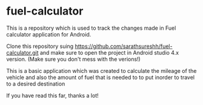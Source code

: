 # fuel-calculator
This is a repository which is used to track the changes made in Fuel calculator application for Android.

Clone this repository suing https://github.com/sarathsureshh/fuel-calculator.git and make sure to open the project in Android studio 4.x version. (Make sure you don't mess with the verions!)

This is a basic application which was created to calculate the mileage of the vehicle and also the amount of fuel that is needed to to put inorder to travel to a desired destination 

If you have read this far, thanks a lot!
